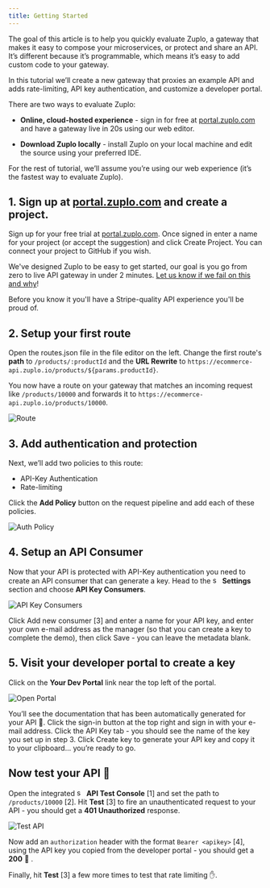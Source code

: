 ```yaml
---
title: Getting Started
---
```


The goal of this article is to help you quickly evaluate Zuplo, a gateway that makes it easy to compose your microservices, or protect and share an API. It’s different because it’s programmable, which means it’s easy to add custom code to your gateway.

In this tutorial we’ll create a new gateway that proxies an example API and adds rate-limiting, API key authentication, and customize a developer portal.

There are two ways to evaluate Zuplo:

- **Online, cloud-hosted experience** - sign in for free at [portal.zuplo.com](https://zuplo.link/38QeWy5) and have a gateway live in 20s using our web editor.

  <CtaButton text="Sign up →" url="https://zuplo.link/38QeWy5" />

- **Download Zuplo locally** - install Zuplo on your local machine and edit the source using your preferred IDE.

   <CtaButton text="Download" url="https://zuplo.link/38I8HfY" />

For the rest of tutorial, we’ll assume you’re using our web experience (it’s the fastest way to evaluate Zuplo).

## 1. Sign up at [portal.zuplo.com](https://zuplo.link/38QeWy5) and create a project.

Sign up for your free trial at [portal.zuplo.com](https://zuplo.link/38QeWy5). Once signed in enter a name for your project (or accept the suggestion) and click Create Project. You can connect your project to GitHub if you wish.

We've designed Zuplo to be easy to get started, our goal is you go from zero to live API gateway in under 2 minutes. [Let us know if we fail on this and why](https://discord.gg/CEZrnZN897)!

Before you know it you'll have a Stripe-quality API experience you'll be proud of.

## 2. Setup your first route

Open the routes.json file in the file editor on the left. Change the first route's **path** to `/products/:productId` and the **URL Rewrite** to `https://ecommerce-api.zuplo.io/products/${params.productId}`.

You now have a route on your gateway that matches an incoming request like `/products/10000` and forwards it to `https://ecommerce-api.zuplo.io/products/10000`.

![Route](../../static/media/embed/getting-started/route.png)

## 3. Add authentication and protection

Next, we’ll add two policies to this route:

- API-Key Authentication
- Rate-limiting

Click the **Add Policy** button on the request pipeline and add each of these policies.

![Auth Policy](../../static/media/embed/getting-started/auth-policy.png)

## 4. Setup an API Consumer

Now that your API is protected with API-Key authentication you need to create an API consumer that can generate a key. Head to the <image width="15" height="15" src="../../static/media/embed/getting-started/settings.png" alt="settings" /> **Settings** section and choose **API Key Consumers**.

![API Key Consumers](../../static/media/embed/getting-started/api-key-consumers.png)

Click Add new consumer [3] and enter a name for your API key, and enter your own e-mail address as the manager (so that you can create a key to complete the demo), then click Save - you can leave the metadata blank.

## 5. Visit your developer portal to create a key

Click on the **Your Dev Portal** link near the top left of the portal.

![Open Portal](../../static/media/embed/getting-started/open-portal.png)

You’ll see the documentation that has been automatically generated for your API 🎉. Click the sign-in button at the top right and sign in with your e-mail address. Click the API Key tab - you should see the name of the key you set up in step 3. Click Create key to generate your API key and copy it to your clipboard... you’re ready to go.

## Now test your API 🚀

Open the integrated <image width="15" height="15" src="../../static/media/embed/getting-started/test-console.png" alt="settings" /> **API Test Console** [1] and set the path to `/products/10000` [2]. Hit **Test** [3] to fire an unauthenticated request to your API - you should get a **401 Unauthorized** response.

![Test API](../../static/media/embed/getting-started/test-api.png)

Now add an `authorization` header with the format `Bearer <apikey>` [4], using the API key you copied from the developer portal - you should get a **200** 🎊 .

Finally, hit **Test** [3] a few more times to test that rate limiting ✋.
